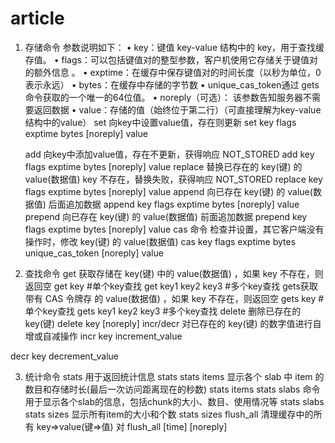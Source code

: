 # article
1.	存储命令
参数说明如下：
•	key：键值 key-value 结构中的 key，用于查找缓存值。
•	flags：可以包括键值对的整型参数，客户机使用它存储关于键值对的额外信息 。
•	exptime：在缓存中保存键值对的时间长度（以秒为单位，0 表示永远）
•	bytes：在缓存中存储的字节数
•	unique_cas_token通过 gets 命令获取的一个唯一的64位值。
•	noreply（可选）： 该参数告知服务器不需要返回数据
•	value：存储的值（始终位于第二行）（可直接理解为key-value结构中的value）
	set    向key中设置value值，存在则更新 
set key flags exptime bytes [noreply] 
value 

	add   向key中添加value值，存在不更新，获得响应 NOT_STORED
add key flags exptime bytes [noreply]
value
	replace 替换已存在的 key(键) 的 value(数据值) key 不存在，替换失败，获得响应 NOT_STORED
replace key flags exptime bytes [noreply]
value
	append  向已存在 key(键) 的 value(数据值) 后面追加数据 
append key flags exptime bytes [noreply]
value
	prepend  向已存在 key(键) 的 value(数据值) 前面追加数据 
prepend key flags exptime bytes [noreply]
value
cas 命令 检查并设置，其它客户端没有操作时，修改 key(键) 的 value(数据值)
cas key flags exptime bytes unique_cas_token [noreply]
value
2.	查找命令
get  获取存储在 key(键) 中的 value(数据值) ，如果 key 不存在，则返回空
get key            #单个key查找
get key1 key2 key3          #多个key查找
gets获取带有 CAS 令牌存 的 value(数据值) ，如果 key 不存在，则返回空
gets key     #单个key查找
gets key1 key2 key3    #多个key查找
delete  删除已存在的 key(键)
delete key [noreply]
incr/decr  对已存在的 key(键) 的数字值进行自增或自减操作
incr key increment_value

decr key decrement_value

3.	统计命令
stats  用于返回统计信息
stats
stats items   显示各个 slab 中 item 的数目和存储时长(最后一次访问距离现在的秒数)
stats items
stats slabs    命令用于显示各个slab的信息，包括chunk的大小、数目、使用情况等
stats slabs
stats sizes    显示所有item的大小和个数
stats sizes
flush_all     清理缓存中的所有 key=>value(键=>值) 对
flush_all [time] [noreply]

